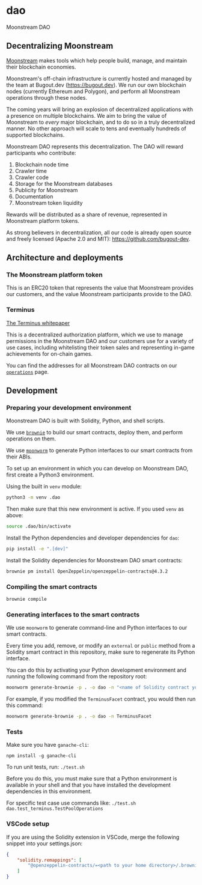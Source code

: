 # dao

Moonstream DAO

## Decentralizing Moonstream

[Moonstream](https://moonstream.to) makes tools which help people build, manage, and maintain their blockchain economies.

Moonstream's off-chain infrastructure is currently hosted and managed by the team at Bugout.dev (https://bugout.dev).
We run our own blockchain nodes (currently Ethereum and Polygon), and perform all Moonstream operations
through these nodes.

The coming years will bring an explosion of decentralized applications with a presence on multiple
blockchains. We aim to bring the value of Moonstream to _every_ major blockchain, and to do so in a
truly decentralized manner. No other approach will scale to tens and eventually hundreds of supported
blockchains.

Moonstream DAO represents this decentralization. The DAO will reward participants who contribute:

1. Blockchain node time
2. Crawler time
3. Crawler code
4. Storage for the Moonstream databases
5. Publicity for Moonstream
6. Documentation
7. Moonstream token liquidity

Rewards will be distributed as a share of revenue, represented in Moonstream platform tokens.

As strong believers in decentralization, all our code is already open source and freely licensed (Apache 2.0
and MIT): https://github.com/bugout-dev.

## Architecture and deployments

### The Moonstream platform token

This is an ERC20 token that represents the value that Moonstream provides our customers, and the value
Moonstream participants provide to the DAO.

### Terminus

[The Terminus whitepaper](./docs/terminus.md)

This is a decentralized authorization platform, which we use to manage permissions in the Moonstream
DAO and our customers use for a variety of use cases, including whitelisting their token sales and
representing in-game achievements for on-chain games.

You can find the addresses for all Moonstream DAO contracts on our [`operations`](./operations/README.md) page.

## Development

### Preparing your development environment

Moonstream DAO is built with Solidity, Python, and shell scripts.

We use [`brownie`](https://github.com/eth-brownie/brownie) to build our smart contracts, deploy them,
and perform operations on them.

We use [`moonworm`](https://github.com/bugout-dev/moonworm) to generate Python interfaces to our smart
contracts from their ABIs.

To set up an environment in which you can develop on Moonstream DAO, first create a Python3 environment.

Using the built in `venv` module:

```bash
python3 -m venv .dao
```

Then make sure that this new environment is active. If you used `venv` as above:

```bash
source .dao/bin/activate
```

Install the Python dependencies and developer dependencies for `dao`:

```bash
pip install -e ".[dev]"
```

Install the Solidity dependencies for Moonstream DAO smart contracts:

```bash
brownie pm install OpenZeppelin/openzeppelin-contracts@4.3.2
```

### Compiling the smart contracts

```bash
brownie compile
```

### Generating interfaces to the smart contracts

We use `moonworm` to generate command-line and Python interfaces to our smart contracts.

Every time you add, remove, or modify an `external` or `public` method from a Solidity smart contract in this repository,
make sure to regenerate its Python interface.

You can do this by activating your Python development environment and running the following command from
the repository root:

```bash
moonworm generate-brownie -p . -o dao -n "<name of Solidity contract you modified>"
```

For example, if you modified the `TerminusFacet` contract, you would then run this command:

```bash
moonworm generate-brownie -p . -o dao -n TerminusFacet
```

### Tests

Make sure you have `ganache-cli`:

```
npm install -g ganache-cli
```

To run unit tests, run: `./test.sh`

Before you do this, you must make sure that a Python environment is available in your shell and that
you have installed the development dependencies in this environment.

For specific test case use commands like: `./test.sh dao.test_terminus.TestPoolOperations`

### VSCode setup

If you are using the Solidity extension in VSCode, merge the following snippet into your settings.json:

```json
{
	"solidity.remappings": [
		"@openzeppelin-contracts/=<path to your home directory>/.brownie/packages/OpenZeppelin/openzeppelin-contracts@4.3.2"
	]
}
```
